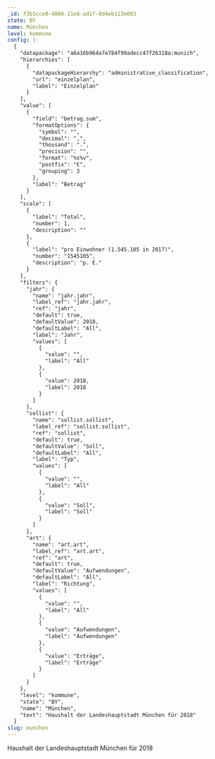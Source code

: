 ```yaml
---
_id: f3b1cce0-4866-11e8-ad1f-8d4eb113e003
state: BY
name: München
level: kommune
config: |-
  {
    "datapackage": "a6a16b964a7e784f99adecc47f26318a:munich",
    "hierarchies": [
      {
        "datapackageHierarchy": "administrative_classification",
        "url": "einzelplan",
        "label": "Einzelplan"
      }
    ],
    "value": [
      {
        "field": "betrag.sum",
        "formatOptions": {
          "symbol": "",
          "decimal": ",",
          "thousand": ".",
          "precision": "",
          "format": "%s%v",
          "postfix": "€",
          "grouping": 3
        },
        "label": "Betrag"
      }
    ],
    "scale": [
      {
        "label": "Total",
        "number": 1,
        "description": ""
      },
      {
        "label": "pro Einwohner (1.545.105 in 2017)",
        "number": "1545105",
        "description": "p. E."
      }
    ],
    "filters": {
      "jahr": {
        "name": "jahr.jahr",
        "label_ref": "jahr.jahr",
        "ref": "jahr",
        "default": true,
        "defaultValue": 2018,
        "defaultLabel": "All",
        "label": "Jahr",
        "values": [
          {
            "value": "",
            "label": "All"
          },
          {
            "value": 2018,
            "label": 2018
          }
        ]
      },
      "sollist": {
        "name": "sollist.sollist",
        "label_ref": "sollist.sollist",
        "ref": "sollist",
        "default": true,
        "defaultValue": "Soll",
        "defaultLabel": "All",
        "label": "Typ",
        "values": [
          {
            "value": "",
            "label": "All"
          },
          {
            "value": "Soll",
            "label": "Soll"
          }
        ]
      },
      "art": {
        "name": "art.art",
        "label_ref": "art.art",
        "ref": "art",
        "default": true,
        "defaultValue": "Aufwendungen",
        "defaultLabel": "All",
        "label": "Richtung",
        "values": [
          {
            "value": "",
            "label": "All"
          },
          {
            "value": "Aufwendungen",
            "label": "Aufwendungen"
          },
          {
            "value": "Erträge",
            "label": "Erträge"
          }
        ]
      }
    },
    "level": "kommune",
    "state": "BY",
    "name": "München",
    "text": "Haushalt der Landeshauptstadt München für 2018"
  }
slug: munchen
---
```

Haushalt der Landeshauptstadt München für 2018
